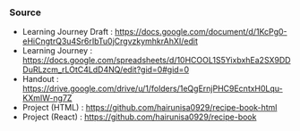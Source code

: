 ### Source

- Learning Journey Draft : https://docs.google.com/document/d/1KcPg0-eHiCngtrQ3u4Sr6rIbTu0jCrgvzkymhkrAhXI/edit
- Learning Journey : https://docs.google.com/spreadsheets/d/10HCOOL1S5YixbxhEa2SX9DDDuRLzcm_rLOtC4LdD4NQ/edit?gid=0#gid=0
- Handout : https://drive.google.com/drive/u/1/folders/1eQgErnjPHC9EcntxH0Lqu-KXmIW-ng7Z
- Project (HTML) : https://github.com/hairunisa0929/recipe-book-html
- Project (React) : https://github.com/hairunisa0929/recipe-book



